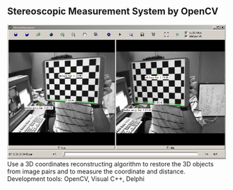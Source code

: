 ## **Stereoscopic Measurement System by OpenCV**

![Alt text]( screenshot01.JPG?raw=true "")
Use a 3D coordinates reconstructing algorithm to restore the 3D objects from image pairs and to measure the coordinate and distance.<br />
Development tools: OpenCV, Visual C++, Delphi

